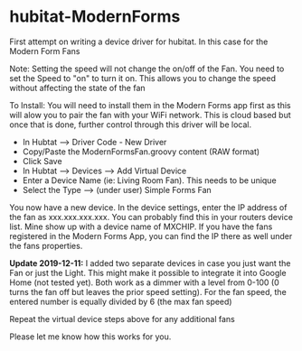 # hubitat-ModernForms
First attempt on writing a device driver for hubitat. In this case for the Modern Form Fans

Note: Setting the speed will not change the on/off of the Fan. You need to set the Speed to "on" to turn it on. This allows you to change the speed without affecting the state of the fan

To Install:
You will need to install them in the Modern Forms app first as this will alow you to pair the fan with your WiFi network. This is cloud based but once that is done, further control through this driver will be local.

<ul>
  <li>In Hubtat --> Driver Code - New Driver</li>
  <li>Copy/Paste the ModernFormsFan.groovy content (RAW format)</li>
  <li>Click Save</li>
  <li>In Hubtat --> Devices --> Add Virtual Device</li>
  <li>Enter a Device Name (ie: Living Room Fan). This needs to be unique</li>
  <li>Select the Type --> (under user) Simple Forms Fan</li>
</ul>
You now have a new device. In the device settings, enter the IP address of the fan as xxx.xxx.xxx.xxx. You can probably find this in your routers device list. Mine show up with a device name of MXCHIP. If you have the fans registered in the Modern Forms App, you can find the IP there as well under the fans properties.

<b>Update 2019-12-11:</b> I added two separate devices in case you just want the Fan or just the Light. This might make it possible to integrate it into Google Home (not tested yet). Both work as a dimmer with a level from 0-100 (0 turns the fan off but leaves the prior speed setting). For the fan speed, the entered number is equally divided by 6 (the max fan speed)

Repeat the virtual device steps above for any additional fans

Please let me know how this works for you.
